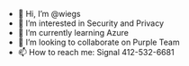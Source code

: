 - 👋 Hi, I’m @wiegs
- 👀 I’m interested in Security and Privacy 
- 🌱 I’m currently learning Azure
- 💞️ I’m looking to collaborate on Purple Team
- 📫 How to reach me: Signal 412-532-6681

<!---
wiegs/wiegs is a ✨ special ✨ repository because its `README.md` (this file) appears on your GitHub profile.
You can click the Preview link to take a look at your changes.
--->
